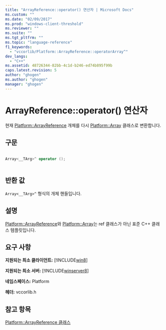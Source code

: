 ```yaml
---
title: "ArrayReference::operator() 연산자 | Microsoft Docs"
ms.custom: ""
ms.date: "02/09/2017"
ms.prod: "windows-client-threshold"
ms.reviewer: ""
ms.suite: ""
ms.tgt_pltfrm: ""
ms.topic: "language-reference"
f1_keywords: 
  - "vccorlib/Platform::ArrayReference::operatorArray^"
dev_langs: 
  - "C++"
ms.assetid: 48726344-82bb-4c1d-b246-ed74b895f99b
caps.latest.revision: 5
author: "ghogen"
ms.author: "ghogen"
manager: "ghogen"
---
```

# ArrayReference::operator() 연산자
현재 [Platform::ArrayReference](../cppcx/platform-arrayreference-class.md) 개체를 다시 [Platform::Array](../cppcx/platform-array-class.md) 클래스로 변환합니다.  
  
## 구문  
  
```cpp  
  
Array<__TArg>^ operator ();  
  
```  
  
## 반환 값  
 `Array<__TArg>^` 형식의 개체 핸들입니다.  
  
## 설명  
 [Platform::ArrayReference](../cppcx/platform-arrayreference-class.md)와 [Platform::Array](../cppcx/platform-array-class.md)는 ref 클래스가 아닌 표준 C\+\+ 클래스 템플릿입니다.  
  
## 요구 사항  
 **지원되는 최소 클라이언트:** [!INCLUDE[win8](../cppcx/includes/win8-md.md)]  
  
 **지원되는 최소 서버:** [!INCLUDE[winserver8](../cppcx/includes/winserver8-md.md)]  
  
 **네임스페이스:** Platform  
  
 **헤더:** vccorlib.h  
  
## 참고 항목  
 [Platform::ArrayReference 클래스](../cppcx/platform-arrayreference-class.md)